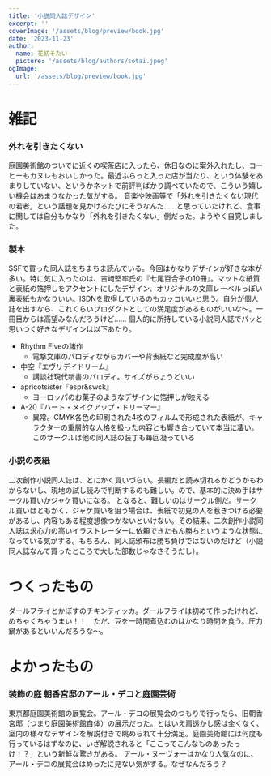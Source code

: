 ```yaml
---
title: '小説同人誌デザイン'
excerpt: ''
coverImage: '/assets/blog/preview/book.jpg'
date: '2023-11-23'
author:
  name: 花初そたい
  picture: '/assets/blog/authors/sotai.jpeg'
ogImage:
  url: '/assets/blog/preview/book.jpg'
---
```

# 雑記
### 外れを引きたくない
庭園美術館のついでに近くの喫茶店に入ったら、休日なのに案外入れたし、コーヒーもカヌレもおいしかった。最近ふらっと入った店が当たり、という体験をあまりしていない、というかネットで前評判ばかり調べていたので、こういう嬉しい機会はあまりなかった気がする。
音楽や映画等で「外れを引きたくない現代の若者」という話題を見かけるたびにそうなんだ……と思っていたけれど、食事に関しては自分もかなり「外れを引きたくない」側だった。ようやく自覚しました。

### 製本
SSFで買った同人誌をちまちま読んでいる。今回はかなりデザインが好きな本が多い。特に気に入ったのは、吉﨑堅牢氏の『七尾百合子の10冊』。マットな紙質と表紙の箔押しをアクセントにしたデザイン、オリジナルの文庫レーベルっぽい裏表紙もかなりいい。ISDNを取得しているのもカッコいいと思う。自分が個人誌を出すなら、これくらいプロダクトとしての満足度があるものがいいな～。一冊目からは高望みなんだろうけど……
個人的に所持している小説同人誌でパッと思いつく好きなデザインは以下あたり。
- Rhythm Fiveの諸作
  - 電撃文庫のパロディながらカバーや背表紙など完成度が高い
- 中空『エヴリデイドリーム』
  - 講談社現代新書のパロディ。サイズがちょうどいい
- apricotsister『espr&swck』
  - ヨーロッパのお菓子のようなデザインに箔押しが映える
- A-20『ハート・メイクアップ・ドリーマー』
  - 異常。CMYK各色の印刷された4枚のフィルムで形成された表紙が、キャラクターの重層的な人格を扱った内容とも響き合っていて[本当に凄い](https://x.com/A_20/status/1161973098544898048?s=20)。このサークルは他の同人誌の装丁も毎回凝っている

### 小説の表紙
二次創作小説同人誌は、とにかく買いづらい。長編だと読み切れるかどうかもわからないし、現地の試し読みで判断するのも難しい。ので、基本的に決め手はサークル買いかジャケ買いになる。
となると、難しいのはサークル側だ。サークル買いはともかく、ジャケ買いを狙う場合は、表紙で初見の人を惹きつける必要があるし、内容もある程度想像つかないといけない。その結果、二次創作小説同人誌は求心力の高いイラストレーターに依頼できたもん勝ちというような状態になっている気がする。もちろん、同人誌頒布は勝ち負けではないのだけど（小説同人誌なんて買ったところで大した部数じゃなさそうだし）。

# つくったもの
ダールフライとかぼすのチキンティッカ。ダールフライは初めて作ったけれど、めちゃくちゃうまい！！　ただ、豆を一時間煮込むのはかなり時間を食う。圧力鍋があるといいんだろうな～。

# よかったもの
### 装飾の庭 朝香宮邸のアール・デコと庭園芸術
東京都庭園美術館の展覧会。アール・デコの展覧会のつもりで行ったら、旧朝香宮邸（つまり庭園美術館自体）の展示だった。とはいえ肩透かし感は全くなく、室内の様々なデザインを解説付きで眺められて十分満足。庭園美術館には何度も行っているはずなのに、いざ解説されると「ここってこんなものあったっけ！？」という新鮮な驚きがある。
アール・ヌーヴォーはかなり人気なのに、アール・デコの展覧会はめったに見ない気がする。なぜなんだろう？